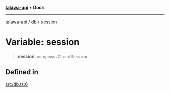 [**talawa-api**](../../README.md) • **Docs**

***

[talawa-api](../../modules.md) / [db](../README.md) / session

# Variable: session

> **session**: `mongoose.ClientSession`

## Defined in

[src/db.ts:6](https://github.com/PalisadoesFoundation/talawa-api/blob/fe65d855b3d1e3e4af621340e7e8bfa0325634c1/src/db.ts#L6)
